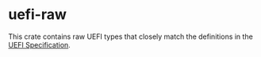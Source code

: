 # uefi-raw

This crate contains raw UEFI types that closely match the definitions in the
[UEFI Specification].

[UEFI Specification]: https://uefi.org/specifications.
